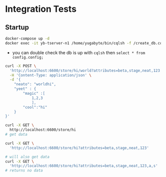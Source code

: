 # Integration Tests

## Startup
```bash
docker-compose up -d
docker exec -it yb-tserver-n1 /home/yugabyte/bin/cqlsh -f /create_db.cql
```

- you can double check the db is up with `cqlsh` then `select * from config.config;`
```bash
curl -X POST \
  'http://localhost:6600/store/hi/world?attributes=beta,stage,neat,123' \
  -H 'Content-Type: application/json' \
  -d '{
	"neato": "worldhi",
	"yeet" : {
		"magic" :[
			1,2,3
			],
		"cool":"hi"
	}
}'

curl -X GET \
  http://localhost:6600/store/hi
# get data

curl -X GET \
  'http://localhost:6600/store/hi?attributes=beta,stage,neat,123'

# will also get data
curl -X GET \
  'http://localhost:6600/store/hi?attributes=beta,stage,neat,123,a,s'
# returns no data
```